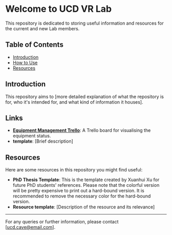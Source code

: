 # Welcome to UCD VR Lab
This repository is dedicated to storing useful information and resources for the current and new Lab members.

## Table of Contents

- [Introduction](#introduction)
- [How to Use](#links)
- [Resources](#resources)

## Introduction

This repository aims to [more detailed explanation of what the repository is for, who it's intended for, and what kind of information it houses].

## Links

- **[Equipment Management Trello](https://trello.com/b/hJ6ayoph/equipment-update)**: A Trello board for visualising the equipment status.
- **template**: [Brief description]

## Resources

Here are some resources in this repository you might find useful:

- **PhD Thesis Template**: This is the template created by Xuanhui Xu for future PhD students' references. Please note that the colorful version will be pretty expensive to print out a hard-bound version. It is recommended to remove the necessary color for the hard-bound version.
- **Resource template**: [Description of the resource and its relevance]

---

For any queries or further information, please contact [ucd.cave@email.com].
